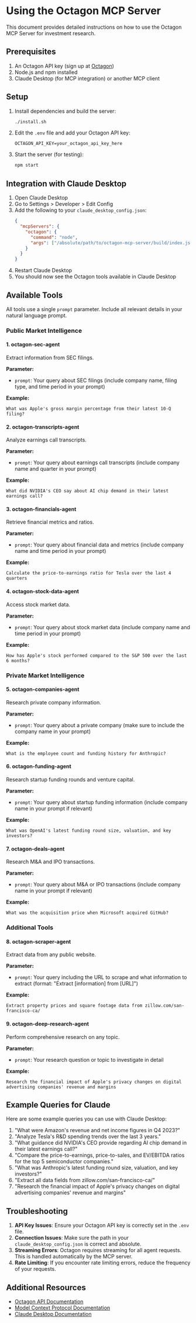 # Using the Octagon MCP Server

This document provides detailed instructions on how to use the Octagon MCP Server for investment research.

## Prerequisites

1. An Octagon API key (sign up at [Octagon](https://octagonagents.com))
2. Node.js and npm installed
3. Claude Desktop (for MCP integration) or another MCP client

## Setup

1. Install dependencies and build the server:
   ```bash
   ./install.sh
   ```

2. Edit the `.env` file and add your Octagon API key:
   ```
   OCTAGON_API_KEY=your_octagon_api_key_here
   ```

3. Start the server (for testing):
   ```bash
   npm start
   ```

## Integration with Claude Desktop

1. Open Claude Desktop
2. Go to Settings > Developer > Edit Config
3. Add the following to your `claude_desktop_config.json`:
   ```json
   {
     "mcpServers": {
       "octagon": {
         "command": "node",
         "args": ["/absolute/path/to/octagon-mcp-server/build/index.js"]
       }
     }
   }
   ```
4. Restart Claude Desktop
5. You should now see the Octagon tools available in Claude Desktop

## Available Tools

All tools use a single `prompt` parameter. Include all relevant details in your natural language prompt.

### Public Market Intelligence

#### 1. octagon-sec-agent
Extract information from SEC filings.

**Parameter:**
- `prompt`: Your query about SEC filings (include company name, filing type, and time period in your prompt)

**Example:**
```
What was Apple's gross margin percentage from their latest 10-Q filing?
```

#### 2. octagon-transcripts-agent
Analyze earnings call transcripts.

**Parameter:**
- `prompt`: Your query about earnings call transcripts (include company name and quarter in your prompt)

**Example:**
```
What did NVIDIA's CEO say about AI chip demand in their latest earnings call?
```

#### 3. octagon-financials-agent
Retrieve financial metrics and ratios.

**Parameter:**
- `prompt`: Your query about financial data and metrics (include company name and time period in your prompt)

**Example:**
```
Calculate the price-to-earnings ratio for Tesla over the last 4 quarters
```

#### 4. octagon-stock-data-agent
Access stock market data.

**Parameter:**
- `prompt`: Your query about stock market data (include company name and time period in your prompt)

**Example:**
```
How has Apple's stock performed compared to the S&P 500 over the last 6 months?
```

### Private Market Intelligence

#### 5. octagon-companies-agent
Research private company information.

**Parameter:**
- `prompt`: Your query about a private company (make sure to include the company name in your prompt)

**Example:**
```
What is the employee count and funding history for Anthropic?
```

#### 6. octagon-funding-agent
Research startup funding rounds and venture capital.

**Parameter:**
- `prompt`: Your query about startup funding information (include company name in your prompt if relevant)

**Example:**
```
What was OpenAI's latest funding round size, valuation, and key investors?
```

#### 7. octagon-deals-agent
Research M&A and IPO transactions.

**Parameter:**
- `prompt`: Your query about M&A or IPO transactions (include company name in your prompt if relevant)

**Example:**
```
What was the acquisition price when Microsoft acquired GitHub?
```

### Additional Tools

#### 8. octagon-scraper-agent
Extract data from any public website.

**Parameter:**
- `prompt`: Your query including the URL to scrape and what information to extract (format: "Extract [information] from [URL]")

**Example:**
```
Extract property prices and square footage data from zillow.com/san-francisco-ca/
```

#### 9. octagon-deep-research-agent
Perform comprehensive research on any topic.

**Parameter:**
- `prompt`: Your research question or topic to investigate in detail

**Example:**
```
Research the financial impact of Apple's privacy changes on digital advertising companies' revenue and margins
```

## Example Queries for Claude

Here are some example queries you can use with Claude Desktop:

1. "What were Amazon's revenue and net income figures in Q4 2023?"
2. "Analyze Tesla's R&D spending trends over the last 3 years."
3. "What guidance did NVIDIA's CEO provide regarding AI chip demand in their latest earnings call?"
4. "Compare the price-to-earnings, price-to-sales, and EV/EBITDA ratios for the top 5 semiconductor companies."
5. "What was Anthropic's latest funding round size, valuation, and key investors?"
6. "Extract all data fields from zillow.com/san-francisco-ca/"
7. "Research the financial impact of Apple's privacy changes on digital advertising companies' revenue and margins"

## Troubleshooting

1. **API Key Issues**: Ensure your Octagon API key is correctly set in the `.env` file.
2. **Connection Issues**: Make sure the path in your `claude_desktop_config.json` is correct and absolute.
3. **Streaming Errors**: Octagon requires streaming for all agent requests. This is handled automatically by the MCP server.
4. **Rate Limiting**: If you encounter rate limiting errors, reduce the frequency of your requests.

## Additional Resources

- [Octagon API Documentation](https://octagonagents.com/docs)
- [Model Context Protocol Documentation](https://modelcontextprotocol.io)
- [Claude Desktop Documentation](https://claude.ai/docs) 